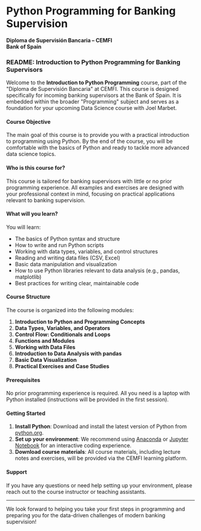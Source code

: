 # Python Programming for Banking Supervision  
**Diploma de Supervisión Bancaria – CEMFI**  
**Bank of Spain**

### README: Introduction to Python Programming for Banking Supervisors

Welcome to the **Introduction to Python Programming** course, part of the "Diploma de Supervisión Bancaria" at CEMFI. This course is designed specifically for incoming banking supervisors at the Bank of Spain. It is embedded within the broader "Programming" subject and serves as a foundation for your upcoming Data Science course with Joel Marbet.

#### Course Objective

The main goal of this course is to provide you with a practical introduction to programming using Python. By the end of the course, you will be comfortable with the basics of Python and ready to tackle more advanced data science topics.

#### Who is this course for?

This course is tailored for banking supervisors with little or no prior programming experience. All examples and exercises are designed with your professional context in mind, focusing on practical applications relevant to banking supervision.

#### What will you learn?

You will learn:
- The basics of Python syntax and structure
- How to write and run Python scripts
- Working with data types, variables, and control structures
- Reading and writing data files (CSV, Excel)
- Basic data manipulation and visualization
- How to use Python libraries relevant to data analysis (e.g., pandas, matplotlib)
- Best practices for writing clear, maintainable code

#### Course Structure

The course is organized into the following modules:
1. **Introduction to Python and Programming Concepts**
2. **Data Types, Variables, and Operators**
3. **Control Flow: Conditionals and Loops**
4. **Functions and Modules**
5. **Working with Data Files**
6. **Introduction to Data Analysis with pandas**
7. **Basic Data Visualization**
8. **Practical Exercises and Case Studies**

#### Prerequisites

No prior programming experience is required. All you need is a laptop with Python installed (instructions will be provided in the first session).

#### Getting Started

1. **Install Python**: Download and install the latest version of Python from [python.org](https://www.python.org/).
2. **Set up your environment**: We recommend using [Anaconda](https://www.anaconda.com/products/distribution) or [Jupyter Notebook](https://jupyter.org/) for an interactive coding experience.
3. **Download course materials**: All course materials, including lecture notes and exercises, will be provided via the CEMFI learning platform.

#### Support

If you have any questions or need help setting up your environment, please reach out to the course instructor or teaching assistants.

---

We look forward to helping you take your first steps in programming and preparing you for the data-driven challenges of modern banking supervision!